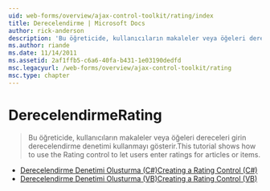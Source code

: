 ```yaml
---
uid: web-forms/overview/ajax-control-toolkit/rating/index
title: Derecelendirme | Microsoft Docs
author: rick-anderson
description: 'Bu öğreticide, kullanıcıların makaleler veya öğeleri dereceleri girin derecelendirme denetimi kullanmayı gösterir.'
ms.author: riande
ms.date: 11/14/2011
ms.assetid: 2af1ffb5-c6a6-40fa-b431-1e03190dedfd
msc.legacyurl: /web-forms/overview/ajax-control-toolkit/rating
msc.type: chapter
---
```

<a name="rating"></a><span data-ttu-id="c8d9e-103">Derecelendirme</span><span class="sxs-lookup"><span data-stu-id="c8d9e-103">Rating</span></span>
====================
> <span data-ttu-id="c8d9e-104">Bu öğreticide, kullanıcıların makaleler veya öğeleri dereceleri girin derecelendirme denetimi kullanmayı gösterir.</span><span class="sxs-lookup"><span data-stu-id="c8d9e-104">This tutorial shows how to use the Rating control to let users enter ratings for articles or items.</span></span>


- [<span data-ttu-id="c8d9e-105">Derecelendirme Denetimi Oluşturma (C#)</span><span class="sxs-lookup"><span data-stu-id="c8d9e-105">Creating a Rating Control (C#)</span></span>](creating-a-rating-control-cs.md)
- [<span data-ttu-id="c8d9e-106">Derecelendirme Denetimi Oluşturma (VB)</span><span class="sxs-lookup"><span data-stu-id="c8d9e-106">Creating a Rating Control (VB)</span></span>](creating-a-rating-control-vb.md)
